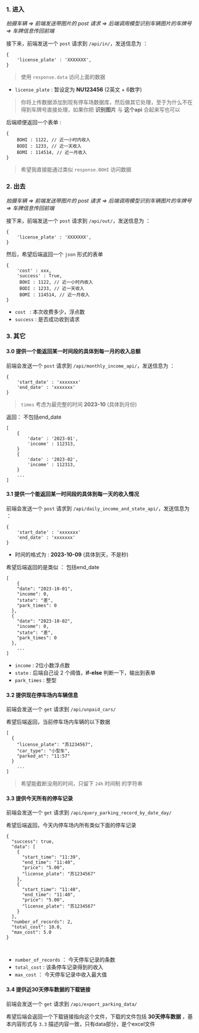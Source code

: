 ### 1.  进入

*拍摄车辆 => 前端发送带图片的 post 请求 => 后端调用模型识别车辆图片的车牌号 => 车牌信息传回前端*

接下来，前端发送一个 `post` 请求到  `/api/in/`，发送信息为 ：

```
{
    'license_plate' : 'XXXXXXX',
}
```



> 使用 `response.data` 访问上面的数据

* `license_plate` : 暂设定为 **NU123456** (2英文 + 6数字)


> 你将上传数据添加到现有停车场数据库，然后做其它处理，至于为什么不在得到车牌号直接处理，如果你把 **识别图片** 与 **这个api** 合起来写也可以

后端顺便返回一个表单 :

```
{
    BOHI : 1122, // 近一小时内收入
    BODI : 1233, // 近一天收入
    BOMI : 114514, // 近一月收入
}
```
> 希望我直接能通过类似 `response.BOHI` 访问数据

### 2. 出去

*拍摄车辆 => 前端发送带图片的 post 请求 => 后端调用模型识别车辆图片的车牌号 => 车牌信息传回前端*

接下来，前端发送一个 `post` 请求到  `/api/out/`，发送信息为 ：

```
{
    'license_plate' : 'XXXXXXX',
}
```

然后，希望后端返回一个 `json` 形式的表单 

```
{
    'cost' : xxx,
    'success' : True,
     BOHI : 1122, // 近一小时内收入
     BODI : 1233, // 近一天收入
     BOMI : 114514, // 近一月收入
}
```



* `cost ` : 本次收费多少，浮点数
* `success` : 是否成功收到请求



### 3. 其它


#### 3.0 提供一个能返回某一时间段的具体到每一月的收入总额

前端会发送一个 `post` 请求到  `/api/monthly_income_api/`，发送信息为 ：

``` query_param 不是body
{
    'start_date' : 'xxxxxxx'
    'end_date' : 'xxxxxxx'
}
```
> `times` 考虑为最完整的时间 **2023-10** (具体到月份)

返回： 不包括end_date

```
[
	{
		'date' : '2023-01',
		'income' : 112313,
	}
	{
		'date' : '2023-02',
		'income' : 112313,
	}
	...
]
```

#### 3.1 提供一个能返回某一时间段的具体到每一天的收入情况

前端会发送一个 `post` 请求到  `/api/daily_income_and_state_api/`，发送信息为 ：

```
{
    'start_date' : 'xxxxxxx'
    'end_date' : 'xxxxxxx'
}
```

* 时间的格式为 :  **2023-10-09** (具体到天，不是秒)

希望后端返回的是类似 ：
包括end_date

```
[
	{
    "date": "2023-10-01",
    "income": 0,
    "state": "差",
    "park_times": 0
  },
  {
    "date": "2023-10-02",
    "income": 0,
    "state": "差",
    "park_times": 0
  },
	...
]
```

* `income` : 2位小数浮点数
* `state` : 后端自己设 2 个阈值，**if-else** 判断一下，输出到表单
* `park_times` : 整型



#### 3.2 提供现在停车场内车辆信息

前端会发送一个 `get` 请求到  `/api/unpaid_cars/`

希望后端返回，当前停车场内车辆的以下数据 
```
[
  {
    "license_plate": "苏1234567",
    "car_type": "小型车",
    "parked_at": "11:57"
  }
	...
]
```

> 希望能截断没用的时间，只留下 `24h` 时间制 的字符串



#### 3.3 提供今天所有的停车记录

前端会发送一个 `get` 请求到  `/api/query_parking_record_by_date_day/`

希望后端返回，今天内停车场内所有类似下面的停车记录

```
{
  "success": true,
  "data": [
    {
      "start_time": "11:39",
      "end_time": "11:40",
      "price": "5.00",
      "license_plate": "苏1234567"
    },
    {
      "start_time": "11:40",
      "end_time": "11:40",
      "price": "5.00",
      "license_plate": "苏1234567"
    }
  ],
  "number_of_records": 2,
  "total_cost": 10.0,
  "max_cost": 5.0
}



```
* `number_of_records` ： 今天停车记录的条数
* `total_cost` : 该条停车记录得到的收入
* `max_cost` ： 今天停车记录中收入最大值



#### 3.4 提供近30天停车数据的下载链接

前端会发送一个 `get` 请求到  `/api/export_parking_data/`

希望后端会返回一个下载链接指向这个文件，下载的文件包括 **30天停车数据** ，基本内容形式与 `3.3` 描述内容一致，只有data部分，是个excel文件



















